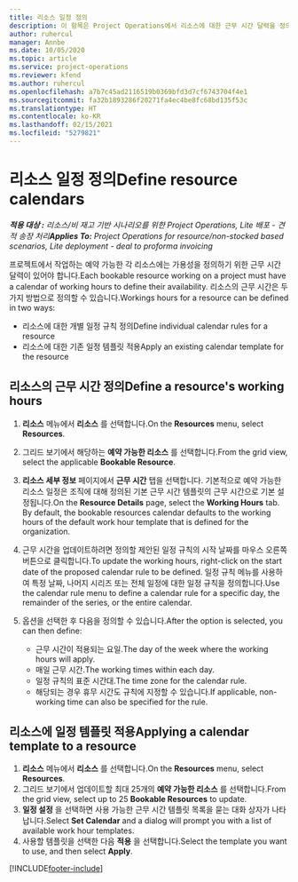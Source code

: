 ```yaml
---
title: 리소스 일정 정의
description: 이 항목은 Project Operations에서 리소스에 대한 근무 시간 달력을 정의하는 방법에 대한 정보를 제공합니다.
author: ruhercul
manager: Annbe
ms.date: 10/05/2020
ms.topic: article
ms.service: project-operations
ms.reviewer: kfend
ms.author: ruhercul
ms.openlocfilehash: a7b7c45ad2116519b0369bfd3d7cf6743704f4e1
ms.sourcegitcommit: fa32b1893286f20271fa4ec4be8fc68bd135f53c
ms.translationtype: HT
ms.contentlocale: ko-KR
ms.lasthandoff: 02/15/2021
ms.locfileid: "5279821"
---
```

# <a name="define-resource-calendars"></a><span data-ttu-id="6a129-103">리소스 일정 정의</span><span class="sxs-lookup"><span data-stu-id="6a129-103">Define resource calendars</span></span>

<span data-ttu-id="6a129-104">_**적용 대상 :** 리소스/비 재고 기반 시나리오를 위한 Project Operations, Lite 배포 - 견적 송장 처리_</span><span class="sxs-lookup"><span data-stu-id="6a129-104">_**Applies To:** Project Operations for resource/non-stocked based scenarios, Lite deployment - deal to proforma invoicing_</span></span>

<span data-ttu-id="6a129-105">프로젝트에서 작업하는 예약 가능한 각 리소스에는 가용성을 정의하기 위한 근무 시간 달력이 있어야 합니다.</span><span class="sxs-lookup"><span data-stu-id="6a129-105">Each bookable resource working on a project must have a calendar of working hours to define their availability.</span></span> <span data-ttu-id="6a129-106">리소스의 근무 시간은 두 가지 방법으로 정의할 수 있습니다.</span><span class="sxs-lookup"><span data-stu-id="6a129-106">Workings hours for a resource can be defined in two ways:</span></span> 

   - <span data-ttu-id="6a129-107">리소스에 대한 개별 일정 규칙 정의</span><span class="sxs-lookup"><span data-stu-id="6a129-107">Define individual calendar rules for a resource</span></span>
   - <span data-ttu-id="6a129-108">리소스에 대한 기존 일정 템플릿 적용</span><span class="sxs-lookup"><span data-stu-id="6a129-108">Apply an existing calendar template for the resource</span></span>

## <a name="define-a-resources-working-hours"></a><span data-ttu-id="6a129-109">리소스의 근무 시간 정의</span><span class="sxs-lookup"><span data-stu-id="6a129-109">Define a resource's working hours</span></span>

1. <span data-ttu-id="6a129-110">**리소스** 메뉴에서 **리소스** 를 선택합니다.</span><span class="sxs-lookup"><span data-stu-id="6a129-110">On the **Resources** menu, select **Resources**.</span></span>
2. <span data-ttu-id="6a129-111">그리드 보기에서 해당하는 **예약 가능한 리소스** 를 선택합니다.</span><span class="sxs-lookup"><span data-stu-id="6a129-111">From the grid view, select the applicable **Bookable Resource**.</span></span>
3. <span data-ttu-id="6a129-112">**리소스 세부 정보** 페이지에서 **근무 시간** 탭을 선택합니다. 기본적으로 예약 가능한 리소스 일정은 조직에 대해 정의된 기본 근무 시간 템플릿의 근무 시간으로 기본 설정됩니다.</span><span class="sxs-lookup"><span data-stu-id="6a129-112">On the **Resource Details** page, select the **Working Hours** tab. By default, the bookable resources calendar defaults to the working hours of the default work hour template that is defined for the organization.</span></span>
4. <span data-ttu-id="6a129-113">근무 시간을 업데이트하려면 정의할 제안된 일정 규칙의 시작 날짜를 마우스 오른쪽 버튼으로 클릭합니다.</span><span class="sxs-lookup"><span data-stu-id="6a129-113">To update the working hours, right-click on the start date of the proposed calendar rule to be defined.</span></span> <span data-ttu-id="6a129-114">일정 규칙 메뉴를 사용하여 특정 날짜, 나머지 시리즈 또는 전체 일정에 대한 일정 규칙을 정의합니다.</span><span class="sxs-lookup"><span data-stu-id="6a129-114">Use the calendar rule menu to define a calendar rule for a specific day, the remainder of the series, or the entire calendar.</span></span>
5. <span data-ttu-id="6a129-115">옵션을 선택한 후 다음을 정의할 수 있습니다.</span><span class="sxs-lookup"><span data-stu-id="6a129-115">After the option is selected, you can then define:</span></span>

    - <span data-ttu-id="6a129-116">근무 시간이 적용되는 요일.</span><span class="sxs-lookup"><span data-stu-id="6a129-116">The day of the week where the working hours will apply.</span></span>
    - <span data-ttu-id="6a129-117">매일 근무 시간.</span><span class="sxs-lookup"><span data-stu-id="6a129-117">The working times within each day.</span></span>
    - <span data-ttu-id="6a129-118">일정 규칙의 표준 시간대.</span><span class="sxs-lookup"><span data-stu-id="6a129-118">The time zone for the calendar rule.</span></span>
    - <span data-ttu-id="6a129-119">해당되는 경우 휴무 시간도 규칙에 지정할 수 있습니다.</span><span class="sxs-lookup"><span data-stu-id="6a129-119">If applicable, non-working time can also be specified for the rule.</span></span>

## <a name="applying-a-calendar-template-to-a-resource"></a><span data-ttu-id="6a129-120">리소스에 일정 템플릿 적용</span><span class="sxs-lookup"><span data-stu-id="6a129-120">Applying a calendar template to a resource</span></span>

1. <span data-ttu-id="6a129-121">**리소스** 메뉴에서 **리소스** 를 선택합니다.</span><span class="sxs-lookup"><span data-stu-id="6a129-121">On the **Resources** menu, select **Resources**.</span></span>
2. <span data-ttu-id="6a129-122">그리드 보기에서 업데이트할 최대 25개의 **예약 가능한 리소스** 를 선택합니다.</span><span class="sxs-lookup"><span data-stu-id="6a129-122">From the grid view, select up to 25 **Bookable Resources** to update.</span></span>
3. <span data-ttu-id="6a129-123">**일정 설정** 을 선택하면 사용 가능한 근무 시간 템플릿 목록을 묻는 대화 상자가 나타납니다.</span><span class="sxs-lookup"><span data-stu-id="6a129-123">Select **Set Calendar** and a dialog will prompt you with a list of available work hour templates.</span></span>
4. <span data-ttu-id="6a129-124">사용할 템플릿을 선택한 다음 **적용** 을 선택합니다.</span><span class="sxs-lookup"><span data-stu-id="6a129-124">Select the template you want to use, and then select **Apply**.</span></span>


[!INCLUDE[footer-include](../includes/footer-banner.md)]